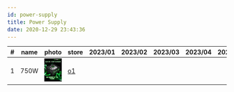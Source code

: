 ```yaml
---
id: power-supply
title: Power Supply
date: 2020-12-29 23:43:36
---
```


| # | name | photo | store | 2023/01 | 2023/02 | 2023/03 | 2023/04 | 2023/05 | 2023/06 | 2023/07 | 2023/08 | 2023/09 | 2023/10 | 2023/11 |
| --- | --- | --- | --- | --- | --- | --- | --- | --- | --- | --- | --- | --- | --- | --- |
| 1 | 750W | [![gamemax-750](img/gamemax-750.jpg)](img/gamemax-750.jpg) | [o1](https://www.ozon.ru/product/blok-pitaniya-kompyutera-gamemax-gp-750-gp-750-969324202/ 'Zircon') |  |  |  |  |  |  |  |  |  |  | 22:3540 |
